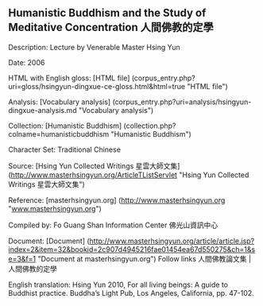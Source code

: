 ##  Humanistic Buddhism and the Study of Meditative Concentration 人間佛教的定學

Description: Lecture by Venerable Master Hsing Yun

Date: 2006

HTML with English gloss: [HTML file] (corpus_entry.php?uri=gloss/hsingyun-dingxue-ce-gloss.html&html=true "HTML file")

Analysis: [Vocabulary analysis] (corpus_entry.php?uri=analysis/hsingyun-dingxue-analysis.md "Vocabulary analysis")

Collection: [Humanistic Buddhism] (collection.php?colname=humanisticbuddhism "Humanistic Buddhism")

Character Set: Traditional Chinese

Source: [Hsing Yun Collected Writings 星雲大師文集] (http://www.masterhsingyun.org/ArticleTListServlet "Hsing Yun Collected Writings 星雲大師文集")

Reference: [masterhsingyun.org] (http://www.masterhsingyun.org "www.masterhsingyun.org")

Compiled by: Fo Guang Shan Information Center 佛光山資訊中心

Document: [Document] (http://www.masterhsingyun.org/article/article.jsp?index=2&item=32&bookid=2c907d4945216fae01454ea67d550275&ch=1&se=3&f=1 "Document at masterhsingyun.org")
Follow links 人間佛教論文集 | 人間佛教的定學

English	translation: Hsing Yun 2010, For all living beings: A guide to Buddhist practice. Buddha’s Light Pub, Los Angeles, California, pp. 47-102.
